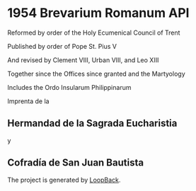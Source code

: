 # 1954 Brevarium Romanum API

Reformed by order of the Holy Ecumenical Council of Trent

Published by order of Pope St. Pius V

And revised by Clement VIII, Urban VIII, and Leo XIII

Together since the Offices since granted and the Martyology


Includes the Ordo Insularum Philippinarum


Imprenta de la
## Hermandad de la Sagrada Eucharistia
y
## Cofradía de San Juan Bautista


The project is generated by [LoopBack](http://loopback.io).
